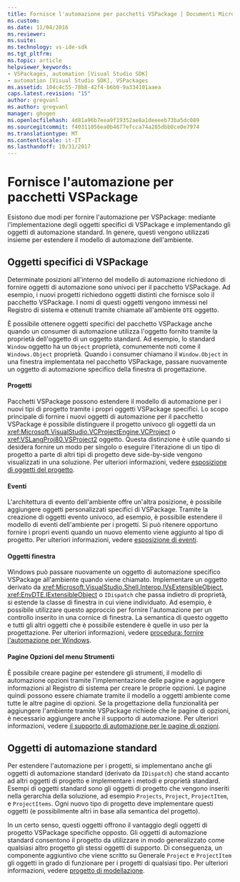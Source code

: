 ```yaml
---
title: Fornisce l'automazione per pacchetti VSPackage | Documenti Microsoft
ms.custom: 
ms.date: 11/04/2016
ms.reviewer: 
ms.suite: 
ms.technology: vs-ide-sdk
ms.tgt_pltfrm: 
ms.topic: article
helpviewer_keywords:
- VSPackages, automation [Visual Studio SDK]
- automation [Visual Studio SDK], VSPackages
ms.assetid: 104c4c55-78b8-42f4-b6b0-9a334101aaea
caps.latest.revision: "15"
author: gregvanl
ms.author: gregvanl
manager: ghogen
ms.openlocfilehash: 4d81a96b7eea9f19352ae8a1deeeeb73ba5dc089
ms.sourcegitcommit: f40311056ea0b4677efcca74a285dbb0ce0e7974
ms.translationtype: MT
ms.contentlocale: it-IT
ms.lasthandoff: 10/31/2017
---
```

# <a name="providing-automation-for-vspackages"></a>Fornisce l'automazione per pacchetti VSPackage
Esistono due modi per fornire l'automazione per VSPackage: mediante l'implementazione degli oggetti specifici di VSPackage e implementando gli oggetti di automazione standard. In genere, questi vengono utilizzati insieme per estendere il modello di automazione dell'ambiente.  
  
## <a name="vspackage-specific-objects"></a>Oggetti specifici di VSPackage  
 Determinate posizioni all'interno del modello di automazione richiedono di fornire oggetti di automazione sono univoci per il pacchetto VSPackage. Ad esempio, i nuovi progetti richiedono oggetti distinti che fornisce solo il pacchetto VSPackage. I nomi di questi oggetti vengono immessi nel Registro di sistema e ottenuti tramite chiamate all'ambiente `DTE` oggetto.  
  
 È possibile ottenere oggetti specifici del pacchetto VSPackage anche quando un consumer di automazione utilizza l'oggetto fornito tramite la proprietà dell'oggetto di un oggetto standard. Ad esempio, lo standard `Window` oggetto ha un `Object` proprietà, comunemente noti come il `Windows.Object` proprietà. Quando i consumer chiamano il `Window.Object` in una finestra implementata nel pacchetto VSPackage, passare nuovamente un oggetto di automazione specifico della finestra di progettazione.  
  
#### <a name="projects"></a>Progetti  
 Pacchetti VSPackage possono estendere il modello di automazione per i nuovi tipi di progetto tramite i propri oggetti VSPackage specifici. Lo scopo principale di fornire i nuovi oggetti di automazione per il pacchetto VSPackage è possibile distinguere il progetto univoco gli oggetti da un <xref:Microsoft.VisualStudio.VCProjectEngine.VCProject> o <xref:VSLangProj80.VSProject2> oggetto. Questa distinzione è utile quando si desidera fornire un modo per singolo o eseguire l'iterazione di un tipo di progetto a parte di altri tipi di progetto deve side-by-side vengono visualizzati in una soluzione. Per ulteriori informazioni, vedere [esposizione di oggetti del progetto](../../extensibility/internals/exposing-project-objects.md).  
  
#### <a name="events"></a>Eventi  
 L'architettura di evento dell'ambiente offre un'altra posizione, è possibile aggiungere oggetti personalizzati specifici di VSPackage. Tramite la creazione di oggetti evento univoco, ad esempio, è possibile estendere il modello di eventi dell'ambiente per i progetti. Si può ritenere opportuno fornire i propri eventi quando un nuovo elemento viene aggiunto al tipo di progetto. Per ulteriori informazioni, vedere [esposizione di eventi](../../extensibility/internals/exposing-events-in-the-visual-studio-sdk.md).  
  
#### <a name="window-objects"></a>Oggetti finestra  
 Windows può passare nuovamente un oggetto di automazione specifico VSPackage all'ambiente quando viene chiamato. Implementare un oggetto derivato da <xref:Microsoft.VisualStudio.Shell.Interop.IVsExtensibleObject>, <xref:EnvDTE.IExtensibleObject> o `IDispatch` che passa indietro di proprietà, si estende la classe di finestra in cui viene individuato. Ad esempio, è possibile utilizzare questo approccio per fornire l'automazione per un controllo inserito in una cornice di finestra. La semantica di questo oggetto e tutti gli altri oggetti che è possibile estendere è quelle in uso per la progettazione. Per ulteriori informazioni, vedere [procedura: fornire l'automazione per Windows](../../extensibility/internals/how-to-provide-automation-for-windows.md).  
  
#### <a name="options-pages-on-the-tools-menu"></a>Pagine Opzioni del menu Strumenti  
 È possibile creare pagine per estendere gli strumenti, il modello di automazione opzioni tramite l'implementazione delle pagine e aggiungere informazioni al Registro di sistema per creare le proprie opzioni. Le pagine quindi possono essere chiamate tramite il modello a oggetti ambiente come tutte le altre pagine di opzioni. Se la progettazione della funzionalità per aggiungere l'ambiente tramite VSPackage richiede che le pagine di opzioni, è necessario aggiungere anche il supporto di automazione. Per ulteriori informazioni, vedere [il supporto di automazione per le pagine di opzioni](../../extensibility/internals/automation-support-for-options-pages.md).  
  
## <a name="standard-automation-objects"></a>Oggetti di automazione standard  
 Per estendere l'automazione per i progetti, si implementano anche gli oggetti di automazione standard (derivato da `IDispatch`) che stand accanto ad altri oggetti di progetto e implementare i metodi e proprietà standard. Esempi di oggetti standard sono gli oggetti di progetto che vengono inseriti nella gerarchia della soluzione, ad esempio `Projects`, `Project`, `ProjectItem`, e `ProjectItems`. Ogni nuovo tipo di progetto deve implementare questi oggetti (e possibilmente altri in base alla semantica del progetto).  
  
 In un certo senso, questi oggetti offrono il vantaggio degli oggetti di progetto VSPackage specifiche opposto. Gli oggetti di automazione standard consentono il progetto da utilizzare in modo generalizzato come qualsiasi altro progetto gli stessi oggetti di supporto. Di conseguenza, un componente aggiuntivo che viene scritto su Generale `Project` e `ProjectItem` gli oggetti in grado di funzionare per i progetti di qualsiasi tipo. Per ulteriori informazioni, vedere [progetto di modellazione](../../extensibility/internals/project-modeling.md).
